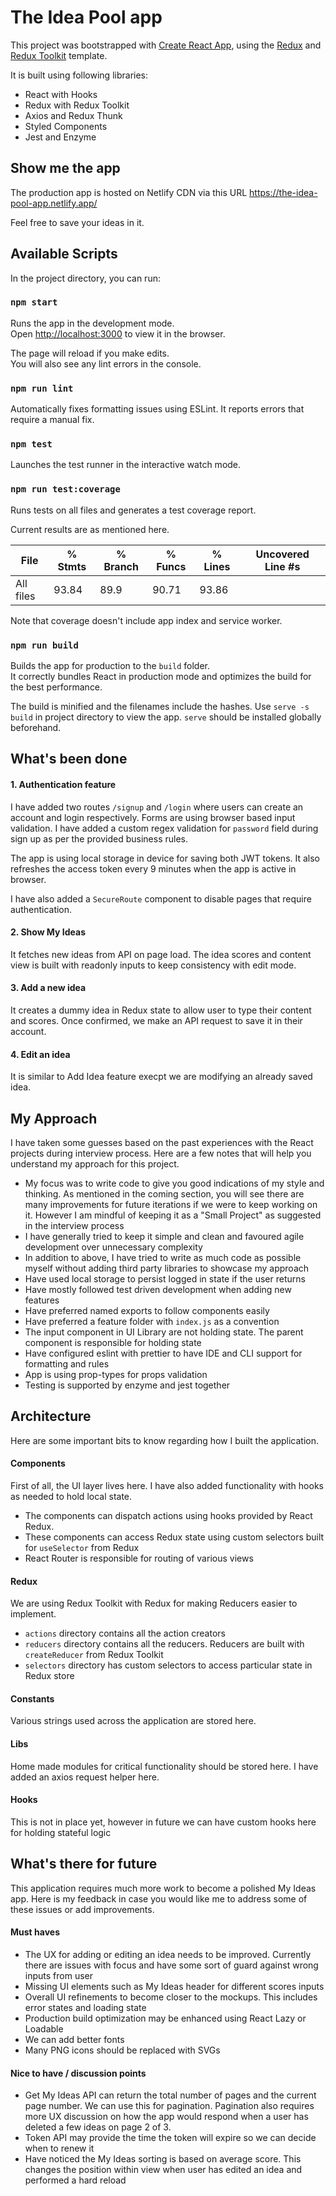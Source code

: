 # The Idea Pool app
This project was bootstrapped with [Create React App](https://github.com/facebook/create-react-app), using the [Redux](https://redux.js.org/) and [Redux Toolkit](https://redux-toolkit.js.org/) template.

It is built using following libraries: 

* React with Hooks
* Redux with Redux Toolkit
* Axios and Redux Thunk
* Styled Components
* Jest and Enzyme


## Show me the app

The production app is hosted on Netlify CDN via this URL https://the-idea-pool-app.netlify.app/

Feel free to save your ideas in it. 


## Available Scripts

In the project directory, you can run:

### `npm start`

Runs the app in the development mode.<br />
Open [http://localhost:3000](http://localhost:3000) to view it in the browser.

The page will reload if you make edits.<br />
You will also see any lint errors in the console.

### `npm run lint`

Automatically fixes formatting issues using ESLint. It reports errors that require a manual fix.

### `npm test`

Launches the test runner in the interactive watch mode.

### `npm run test:coverage`

Runs tests on all files and generates a test coverage report.

Current results are as mentioned here.

File                         |  % Stmts | % Branch |  % Funcs |  % Lines | Uncovered Line #s |
-----------------------------|----------|----------|----------|----------|-------------------|
All files                    |    93.84 |     89.9 |    90.71 |    93.86 |                   |

Note that coverage doesn't include app index and service worker.

### `npm run build`

Builds the app for production to the `build` folder.<br />
It correctly bundles React in production mode and optimizes the build for the best performance.

The build is minified and the filenames include the hashes. Use `serve -s build` in project directory to view the app. `serve` should be installed globally beforehand.

## What's been done

#### 1. Authentication feature

I have added two routes `/signup` and `/login` where users can create an account and login respectively.
Forms are using browser based input validation.
I have added a custom regex validation for `password` field during sign up as per the provided business rules. 

The app is using local storage in device for saving both JWT tokens. It also refreshes the access token every 9 minutes when the app is active in browser.

I have also added a `SecureRoute` component to disable pages that require authentication. 

#### 2. Show My Ideas

It fetches new ideas from API on page load. The idea scores and content view is built with readonly inputs to keep consistency with edit mode.

#### 3. Add a new idea

It creates a dummy idea in Redux state to allow user to type their content and scores. Once confirmed, we make an API request to save it in their account. 

#### 4. Edit an idea

It is similar to Add Idea feature execpt we are modifying an already saved idea. 



## My Approach

I have taken some guesses based on the past experiences with the React projects during interview process. Here are a few notes that will help you understand my approach for this project.

* My focus was to write code to give you good indications of my style and thinking. As mentioned in the coming section, you will see there are many improvements for future iterations if we were to keep working on it. However I am mindful of keeping it as a "Small Project" as suggested in the interview process  
* I have generally tried to keep it simple and clean and favoured agile development over unnecessary complexity
* In addition to above, I have tried to write as much code as possible myself without adding third party libraries to showcase my approach
* Have used local storage to persist logged in state if the user returns
* Have mostly followed test driven development when adding new features
* Have preferred named exports to follow components easily 
* Have preferred a feature folder with `index.js` as a convention
* The input component in UI Library are not holding state. The parent component is responsible for holding state
* Have configured eslint with prettier to have IDE and CLI support for formatting and rules
* App is using prop-types for props validation
* Testing is supported by enzyme and jest together

## Architecture

Here are some important bits to know regarding how I built the application.

#### Components

First of all, the UI layer lives here. I have also added functionality with hooks as needed to hold local state. 

* The components can dispatch actions using hooks provided by React Redux.
* These components can access Redux state using custom selectors built for `useSelector` from Redux
* React Router is responsible for routing of various views

#### Redux

We are using Redux Toolkit with Redux for making Reducers easier to implement.

* `actions` directory contains all the action creators
* `reducers` directory contains all the reducers. Reducers are built with `createReducer` from Redux Toolkit
* `selectors` directory has custom selectors to access particular state in Redux store

#### Constants

Various strings used across the application are stored here.

#### Libs

Home made modules for critical functionality should be stored here. I have added an axios request helper here.

#### Hooks

This is not in place yet, however in future we can have custom hooks here for holding stateful logic 


## What's there for future

This application requires much more work to become a polished My Ideas app. Here is my feedback in case you would like me to address some of these issues or add improvements.

#### Must haves

* The UX for adding or editing an idea needs to be improved. Currently there are issues with focus and have some sort of guard against wrong inputs from user
* Missing UI elements such as My Ideas header for different scores inputs
* Overall UI refinements to become closer to the mockups. This includes error states and loading state
* Production build optimization may be enhanced using React Lazy or Loadable 
* We can add better fonts
* Many PNG icons should be replaced with SVGs 

#### Nice to have / discussion points

* Get My Ideas API can return the total number of pages and the current page number. We can use this for pagination. Pagination also requires more UX discussion on how the app would respond when a user has deleted a few ideas on page 2 of 3.   
* Token API may provide the time the token will expire so we can decide when to renew it
* Have noticed the My Ideas sorting is based on average score. This changes the position within view when user has edited an idea and performed a hard reload

